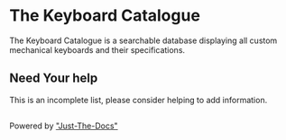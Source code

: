 # The Keyboard Catalogue

The Keyboard Catalogue is a searchable database displaying all custom mechanical
keyboards and their specifications.

## Need Your help

This is an incomplete list, please consider helping to add information.

##
Powered by ["Just-The-Docs"](https://github.com/just-the-docs/just-the-docs)
